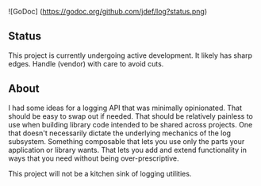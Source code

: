![GoDoc] (https://godoc.org/github.com/jdef/log?status.png)

## Status

This project is currently undergoing active development.
It likely has sharp edges.
Handle (vendor) with care to avoid cuts.

## About

I had some ideas for a logging API that was minimally opinionated.
That should be easy to swap out if needed.
That should be relatively painless to use when building library code intended to be shared across projects.
One that doesn't necessarily dictate the underlying mechanics of the log subsystem.
Something composable that lets you use only the parts your application or library wants.
That lets you add and extend functionality in ways that you need without being over-prescriptive.

This project will not be a kitchen sink of logging utilities.
